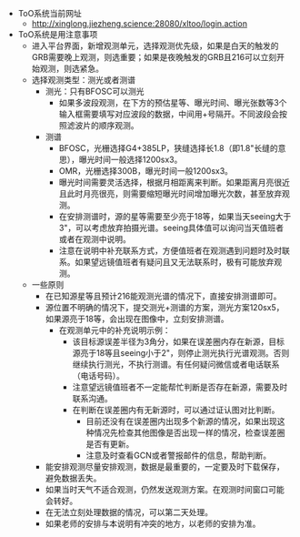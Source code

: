 - ToO系统当前网址
  - http://xinglong.jiezheng.science:28080/xltoo/login.action
- ToO系统是用注意事项
  - 进入平台界面，新增观测单元，选择观测优先级，如果是白天的触发的GRB需要晚上观测，则选重要；如果是夜晚触发的GRB且216可以立刻开始观测，则选紧急。
  - 选择观测类型：测光或者测谱
    - 测光：只有BFOSC可以测光
      - 如果多波段观测，在下方的预估星等、曝光时间、曝光张数等3个输入框需要填写对应波段的数据，中间用+号隔开。不同波段会按照滤波片的顺序观测。
    - 测谱
      - BFOSC，光栅选择G4+385LP，狭缝选择长1.8（即1.8"长缝的意思），曝光时间一般选择1200sx3。
      - OMR，光栅选择300B，曝光时间一般1200sx3。
      - 曝光时间需要灵活选择，根据月相距离来判断。如果距离月亮很近且此时月亮很亮，则需要缩短曝光时间增加曝光次数，甚至放弃观测。
      - 在安排测谱时，源的星等需要至少亮于18等，如果当天seeing大于3"，可以考虑放弃拍摄光谱。seeing具体值可以询问当天值班者或者在观测中说明。
      - 注意在说明中补充联系方式，方便值班者在观测遇到问题时及时联系。如果望远镜值班者有疑问且又无法联系时，极有可能放弃观测。
  - 一些原则
    - 在已知源星等且预计216能观测光谱的情况下，直接安排测谱即可。
    - 源位置不明确的情况下，提交测光+测谱的方案，测光方案120sx5，如果源亮于18等，会出现在图像中，立刻安排测谱。
      - 在观测单元中的补充说明示例：
        - 该目标源误差半径为3角分，如果在误差圈内存在新源，目标源亮于18等且seeing小于2"，则停止测光执行光谱观测。否则继续执行测光，不执行测谱。有任何疑问微信或者电话联系（电话号码）。
        - 注意望远镜值班者不一定能帮忙判断是否存在新源，需要及时联系沟通。
        - 在判断在误差圈内有无新源时，可以通过证认图对比判断。
          - 目前还没有在误差圈内出现多个新源的情况，如果出现这种情况先检查其他图像是否出现一样的情况，检查误差圈是否有更新。
          - 注意及时查看GCN或者警报邮件的信息，帮助判断。
    - 能安排观测尽量安排观测，数据是最重要的，一定要及时下载保存，避免数据丢失。
    - 如果当时天气不适合观测，仍然发送观测方案。在观测时间窗口可能会转好。
    - 在无法立刻处理数据的情况，可以第二天处理。
    - 如果老师的安排与本说明有冲突的地方，以老师的安排为准。

